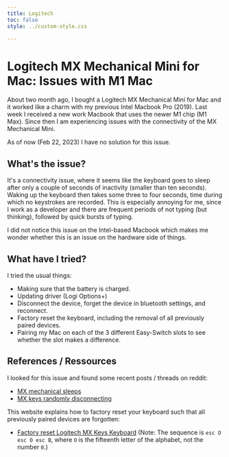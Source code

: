 ```yaml
---
title: Logitech
toc: false
style: ../custom-style.css

---
```


# Logitech MX Mechanical Mini for Mac: Issues with M1 Mac


About two month ago, I bought a Logitech MX Mechanical Mini for Mac and it worked like a charm with my previous Intel Macbook Pro (2019).
Last week I received a new work Macbook that uses the newer M1 chip (M1 Max). Since then I am experiencing issues with the connectivity of the MX Mechanical Mini.

As of now (Feb 22, 2023) I have no solution for this issue.


## What's the issue?
It's a connectivity issue, where it seems like the keyboard goes to sleep after only a couple of seconds of inactivity (smaller than ten seconds). Waking up the keyboard then takes some three to four seconds, time during which no keystrokes are recorded.
This is especially annoying for me, since I work as a developer and there are frequent periods of not typing (but thinking), followed by quick bursts of typing.

I did not notice this issue on the Intel-based Macbook which makes me wonder whether this is an issue on the hardware side of things.

## What have I tried?
I tried the usual things:
- Making sure that the battery is charged.
- Updating driver (Logi Options+)
- Disconnect the device, forget the device in bluetooth settings, and reconnect.
- Factory reset the keyboard, including the removal of all previously paired devices.
- Pairing my Mac on each of the 3 different Easy-Switch slots to see whether the slot makes a difference.




## References / Ressources
I looked for this issue and found some recent posts / threads on reddit:
- [MX mechanical sleeps](tab:https://www.reddit.com/r/logitech/comments/x7g2tb/mx_mechanical_sleeps/)
- [MX keys randomly disconnecting](tab:https://www.reddit.com/r/logitech/comments/pz3hf6/mx_keys_randomly_disconnecting/)

This website explains how to factory reset your keyboard such that all previously paired devices are forgotten:
- [Factory reset Logitech MX Keys Keyboard](tab:https://ernestojeh.com/factory-reset-mx-keys) (Note: The sequence is `esc O esc O esc B`, where `O` is the fifteenth letter of the alphabet, not the number `0`.)
